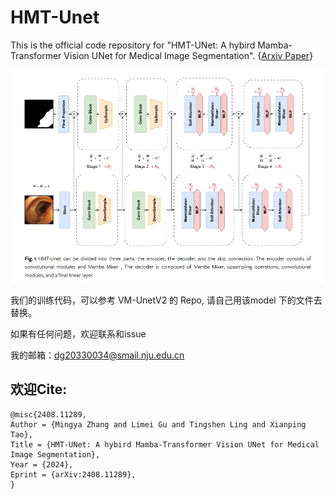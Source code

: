 # HMT-Unet

This is the official code repository for "HMT-UNet: A hybird Mamba-Transformer Vision UNet for Medical Image Segmentation". {[Arxiv Paper](https://arxiv.org/html/2408.11289v1)}

![framework](img/framework-github.png)

我们的训练代码，可以参考 VM-UnetV2 的 Repo, 请自己用该model 下的文件去替换。

如果有任何问题，欢迎联系和issue

我的邮箱：dg20330034@smail.nju.edu.cn

## 欢迎Cite:

```
@misc{2408.11289,
Author = {Mingya Zhang and Limei Gu and Tingshen Ling and Xianping Tao},
Title = {HMT-UNet: A hybird Mamba-Transformer Vision UNet for Medical Image Segmentation},
Year = {2024},
Eprint = {arXiv:2408.11289},
}
```
